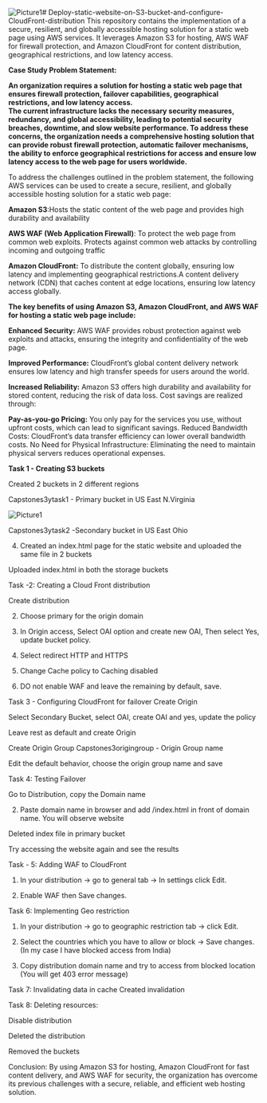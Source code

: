 ![Picture1](https://github.com/Sandhyagito/Deploy-static-website-on-S3-bucket-and-configure-CloudFront-distribution/assets/151674108/549e2658-818b-4790-9b1f-fcb312fbdfc4)# Deploy-static-website-on-S3-bucket-and-configure-CloudFront-distribution
This repository contains the implementation of a secure, resilient, and globally accessible hosting solution for a static web page using AWS services. It leverages Amazon S3 for hosting, AWS WAF for firewall protection, and Amazon CloudFront for content distribution, geographical restrictions, and low latency access.

**Case Study Problem Statement:**

**An organization requires a solution for hosting a static web page that ensures firewall protection, failover capabilities, geographical restrictions, and low latency access.  
The current infrastructure lacks the necessary security measures, redundancy, and global accessibility, leading to potential security breaches, downtime, and slow website performance. 
To address these concerns, the organization needs a comprehensive hosting solution that can provide robust firewall protection, automatic failover mechanisms, the ability to enforce geographical restrictions for access and ensure low latency access to the web page for users worldwide.**


To address the challenges outlined in the problem statement, the following AWS services can be used to create a secure, resilient, and globally accessible hosting solution for a static web page:

**Amazon S3**:Hosts the static content of the web page and provides high durability and availability

**AWS WAF (Web Application Firewall)**: To protect the web page from common web exploits. Protects against common web attacks by controlling incoming and outgoing traffic

**Amazon CloudFront:** To distribute the content globally, ensuring low latency and implementing geographical restrictions.A content delivery network (CDN) that caches content at edge locations, ensuring low latency access globally.

**The key benefits of using Amazon S3, Amazon CloudFront, and AWS WAF for hosting a static web page include:**

**Enhanced Security:** AWS WAF provides robust protection against web exploits and attacks, ensuring the integrity and confidentiality of the web page.

**Improved Performance:** CloudFront’s global content delivery network ensures low latency and high transfer speeds for users around the world.

**Increased Reliability:** Amazon S3 offers high durability and availability for stored content, reducing the risk of data loss.
Cost savings are realized through:

**Pay-as-you-go Pricing:** You only pay for the services you use, without upfront costs, which can lead to significant savings.
Reduced Bandwidth Costs: CloudFront’s data transfer efficiency can lower overall bandwidth costs.
No Need for Physical Infrastructure: Eliminating the need to maintain physical servers reduces operational expenses.


**Task 1 - Creating S3 buckets**


Created 2 buckets in 2 different regions

Capstones3ytask1 - Primary bucket in US East N.Virginia

![Picture1](https://github.com/Sandhyagito/Deploy-static-website-on-S3-bucket-and-configure-CloudFront-distribution/assets/151674108/33ec3eea-34b8-4321-9ff3-eb4e0d313c3a)

Capstones3ytask2  -Secondary bucket in US East Ohio



4. Created an index.html page for the static website and uploaded the same file in 2 buckets


Uploaded index.html in both the storage buckets




Task -2: Creating a Cloud Front distribution

Create distribution



2. Choose primary for the origin domain



3. In Origin access, Select OAI option and create new OAI, Then select Yes, update bucket
policy.


4. Select redirect HTTP and HTTPS

5. Change Cache policy to Caching disabled


6. DO not enable WAF and leave the remaining by default, save.





Task 3 - Configuring CloudFront for failover
Create Origin


Select Secondary Bucket, select OAI, create OAI and yes, update the policy

Leave rest as default and create Origin

Create Origin Group
Capstones3origingroup - Origin Group name


Edit the default behavior, choose the origin group name and save



Task 4: Testing Failover

Go to Distribution, copy the Domain name




2. Paste domain name in browser and add /index.html in front of domain name.
You will observe website




Deleted index file in primary bucket

Try accessing the website again and see the results


Task - 5: Adding WAF to CloudFront

1. In your distribution -> go to general tab -> In settings click Edit.


2. Enable WAF then Save changes.

Task 6: Implementing Geo restriction
1. In your distribution -> go to geographic restriction tab -> click Edit.

2. Select the countries which you have to allow or block -> Save changes. (In my case I have
blocked access from India)


3. Copy distribution domain name and try to access from blocked location (You will get 403
error message)


Task 7: Invalidating data in cache
Created invalidation




Task 8: Deleting resources:

Disable distribution


Deleted the distribution


Removed the buckets


Conclusion:
By using Amazon S3 for hosting, Amazon CloudFront for fast content delivery, and AWS WAF for security, the organization has overcome its previous challenges with a secure, reliable, and efficient web hosting solution.
